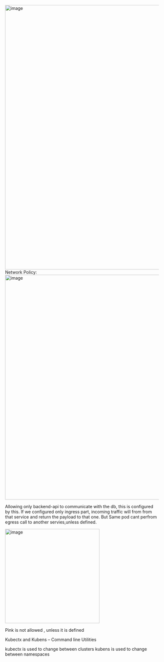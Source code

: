 <img width="867" alt="image" src="https://github.com/KALYANKUMAR13/k8s-Cluster/assets/35223898/cba04261-3c52-40c4-84a0-0f27d6904b57">
Network Policy:
<img width="737" alt="image" src="https://github.com/KALYANKUMAR13/k8s-Cluster/assets/35223898/d170ab88-75b3-4b61-8d4d-e0b497e3fdda">

Allowing only backend-api to communicate with the db, this is configured by this. If we configured only ingress part, incoming traffic will from from that service and return the payload to that one. But Same pod cant perfrom egress call to another servies,unless defined.

<img width="309" alt="image" src="https://github.com/KALYANKUMAR13/k8s-Cluster/assets/35223898/e08df7f3-69f5-4e46-9c85-cbe71fe37847">

Pink is not allowed , unless it is defined



Kubectx and Kubens – Command line Utilities


kubectx is used to change between clusters
kubens is used to change between namespaces

